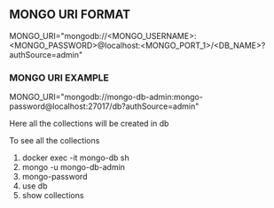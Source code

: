 ## MONGO URI FORMAT

MONGO_URI="mongodb://<MONGO_USERNAME>:<MONGO_PASSWORD>@localhost:<MONGO_PORT_1>/<DB_NAME>?authSource=admin"

### MONGO URI EXAMPLE

MONGO_URI="mongodb://mongo-db-admin:mongo-password@localhost:27017/db?authSource=admin"

Here all the collections will be created in db

To see all the collections

1.  docker exec -it mongo-db sh
2.  mongo -u mongo-db-admin
3.  mongo-password
4.  use db
5.  show collections
